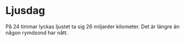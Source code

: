 # Ljusdag

På 24 timmar lyckas ljustet ta sig 26 miljarder kilometer. Det är längre än
någon rymdsond har nått.
